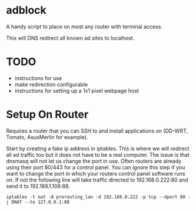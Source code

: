 adblock
=======

A handy script to place on most any router with terminal access.  

This will DNS redirect all known ad sites to localhost.


TODO
=====
- instructions for use
- make redirection configurable
- instructions for setting up a 1x1 pixel webpage host

Setup On Router
=====

Requires a router that you can SSH to and install applications on (DD-WRT, Tomato, AsusMerlin for example).

Start by creating a fake ip address in iptables.  This is where we will redirect all ad traffic too but it does not have to be a real computer.  The issue is that dnsmasq will not let us change the port in use.  Often routers are already using their port 80/443 for a control panel.  You can ignore this step if you want to change the port in which your routers control panel software runs on.  If not the following line will take traffic directed to 192.168.0.222:80 and send it to 192.168.1.106:88.
```
iptables -t nat -A prerouting_lan -d 192.168.0.222 -p tcp --dport 80 -j DNAT --to 127.0.0.1:88
```
